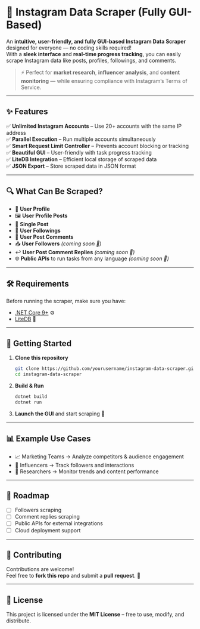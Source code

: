 # 📸 Instagram Data Scraper (Fully GUI-Based)

An **intuitive, user-friendly, and fully GUI-based Instagram Data Scraper** designed for everyone — no coding skills required!  
With a **sleek interface** and **real-time progress tracking**, you can easily scrape Instagram data like posts, profiles, followings, and comments.  

> ⚡ Perfect for **market research**, **influencer analysis**, and **content monitoring** — while ensuring compliance with Instagram’s Terms of Service.  

---

## ✨ Features

✅ **Unlimited Instagram Accounts** – Use 20+ accounts with the same IP address  
✅ **Parallel Execution** – Run multiple accounts simultaneously  
✅ **Smart Request Limit Controller** – Prevents account blocking or tracking  
✅ **Beautiful GUI** – User-friendly with task progress tracking  
✅ **LiteDB Integration** – Efficient local storage of scraped data  
✅ **JSON Export** – Store scraped data in JSON format  

---

## 🔍 What Can Be Scraped?

- 👤 **User Profile**  
- 🖼️ **User Profile Posts**  
- 📌 **Single Post**  
- 🔗 **User Followings**  
- 💬 **User Post Comments**  
- 📥 **User Followers** *(coming soon 🚧)*  
- ↩️ **User Post Comment Replies** *(coming soon 🚧)*  
- 🌐 **Public APIs** to run tasks from any language *(coming soon 🚧)*  

---

## 🛠 Requirements

Before running the scraper, make sure you have:  

- [.NET Core 9+](https://dotnet.microsoft.com/en-us/download/dotnet) ⚙️  
- [LiteDB](https://www.litedb.org/) 💾  

---

## 🚀 Getting Started

1. **Clone this repository**  
   ```bash
   git clone https://github.com/yourusername/instagram-data-scraper.git
   cd instagram-data-scraper
   ```

2. **Build & Run**  
   ```bash
   dotnet build
   dotnet run
   ```

3. **Launch the GUI** and start scraping 🎉  

---

## 📊 Example Use Cases

- 📈 Marketing Teams → Analyze competitors & audience engagement  
- 🤝 Influencers → Track followers and interactions  
- 📰 Researchers → Monitor trends and content performance  

---

## 📌 Roadmap

- [ ] Followers scraping  
- [ ] Comment replies scraping  
- [ ] Public APIs for external integrations  
- [ ] Cloud deployment support  

---

## 🤝 Contributing

Contributions are welcome!  
Feel free to **fork this repo** and submit a **pull request**. 🚀  

---

## 📜 License

This project is licensed under the **MIT License** – free to use, modify, and distribute.  

